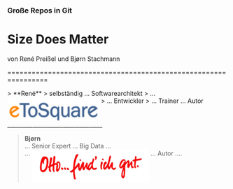 <!-- .slide: data-background-image="00/tyranno.png" -->


### Große Repos in Git


<h1 style=""> Size Does Matter</h1>

von René Preißel und Bjørn Stachmann


================================================================


<div style="border: 0px">
> **René**  
> selbständig ... Softwarearchitekt  
> ... <img src="00/etosquare.png" alt="eToSquare" style="vertical-align: top; height: 55px; border: 0px; box-shadow: none; margin: 0px;"/>
> ... Entwickler  
> ... Trainer ... Autor
__________________________________

> **Bjørn**  
> ... Senior Expert
> ... Big Data ...  
> ... <img src="00/otto-find-ich-gut.png" alt="OTTO" style="vertical-align: top; height: 75px; border: 0px; box-shadow: none; margin: 0px;"/>
> ... Autor ....
